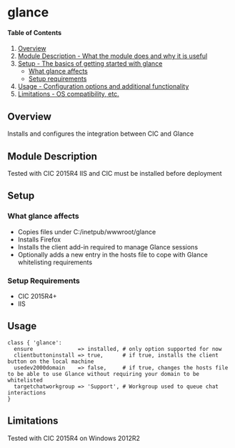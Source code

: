 # glance

#### Table of Contents

1. [Overview](#overview)
2. [Module Description - What the module does and why it is useful](#module-description)
3. [Setup - The basics of getting started with glance](#setup)
    * [What glance affects](#what-glance-affects)
    * [Setup requirements](#setup-requirements)
4. [Usage - Configuration options and additional functionality](#usage)
5. [Limitations - OS compatibility, etc.](#limitations)

## Overview

Installs and configures the integration between CIC and Glance

## Module Description

Tested with CIC 2015R4
IIS and CIC must be installed before deployment

## Setup

### What glance affects

* Copies files under C:/inetpub/wwwroot/glance
* Installs Firefox
* Installs the client add-in required to manage Glance sessions
* Optionally adds a new entry in the hosts file to cope with Glance whitelisting requirements

### Setup Requirements

* CIC 2015R4+
* IIS

## Usage

```puppet
class { 'glance':
  ensure              => installed, # only option supported for now
  clientbuttoninstall => true,      # if true, installs the client button on the local machine
  usedev2000domain    => false,     # if true, changes the hosts file to be able to use Glance without requiring your domain to be whitelisted
  targetchatworkgroup => 'Support', # Workgroup used to queue chat interactions
}
```

## Limitations

Tested with CIC 2015R4 on Windows 2012R2
